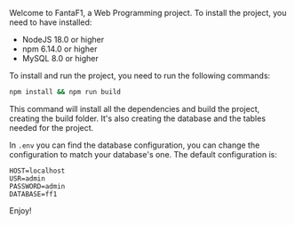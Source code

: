 Welcome to FantaF1, a Web Programming project.
To install the project, you need to have installed:

- NodeJS 18.0 or higher
- npm 6.14.0 or higher
- MySQL 8.0 or higher

To install and run the project, you need to run the following commands:

```bash
npm install && npm run build
```

This command will install all the dependencies and build the project, creating the build folder. It's also creating the database and the tables needed for the project.

In `.env` you can find the database configuration, you can change the configuration to match your database's one. The default configuration is:

```
HOST=localhost
USR=admin
PASSWORD=admin
DATABASE=ff1
```

Enjoy!